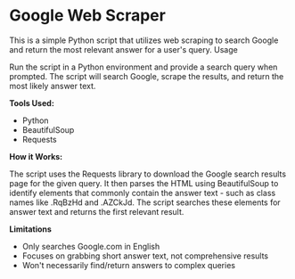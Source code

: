 # **Google Web Scraper**

This is a simple Python script that utilizes web scraping to search Google and return the most relevant answer for a user's query.
Usage

Run the script in a Python environment and provide a search query when prompted. The script will search Google, scrape the results, and return the most likely answer text.

**Tools Used:**

   * Python
   * BeautifulSoup
   * Requests

**How it Works:**

The script uses the Requests library to download the Google search results page for the given query. It then parses the HTML using BeautifulSoup to identify elements that commonly contain the answer text - such as class names like .RqBzHd and .AZCkJd. The script searches these elements for answer text and returns the first relevant result.

**Limitations**

   * Only searches Google.com in English
   * Focuses on grabbing short answer text, not comprehensive results
   * Won't necessarily find/return answers to complex queries
